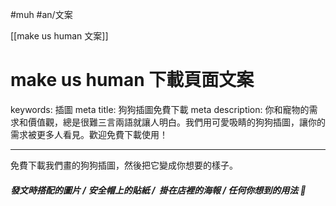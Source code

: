 #muh #an/文案 
 
 [[make us human 文案]]

# make us human 下載頁面文案
keywords: 插圖
meta title: 狗狗插圖免費下載
meta description: 你和寵物的需求和價值觀，總是很難三言兩語就讓人明白。我們用可愛吸睛的狗狗插圖，讓你的需求被更多人看見。歡迎免費下載使用！

---

免費下載我們畫的狗狗插圖，然後把它變成你想要的樣子。

###### **發文時搭配的圖片 /** **安全帽上的貼紙 /  掛在店裡****的海報  / 任何****你想到的用法 🤯**